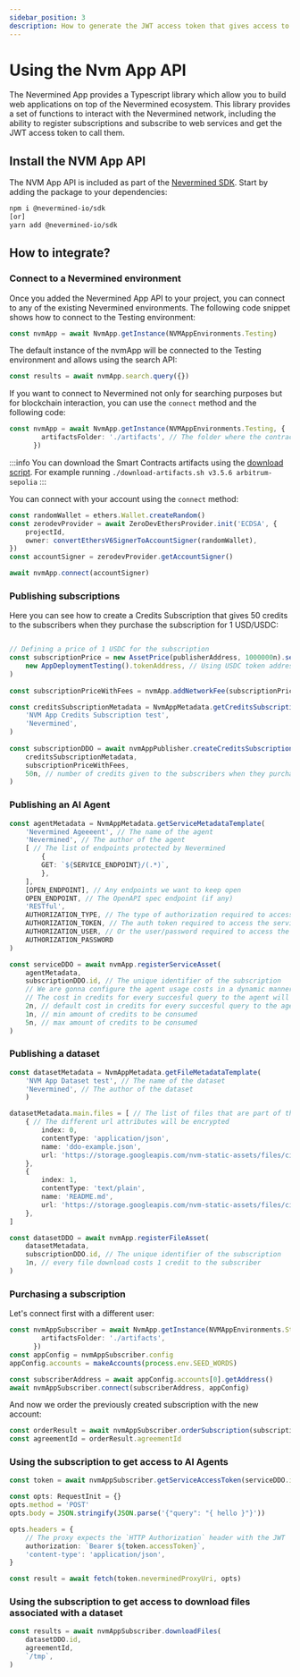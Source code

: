 ```yaml
---
sidebar_position: 3
description: How to generate the JWT access token that gives access to a web service
---
```


# Using the Nvm App API

The Nevermined App provides a Typescript library which allow you to build web applications on top of the Nevermined ecosystem. This library provides a set of functions to interact with the Nevermined network, including the ability to register subscriptions and subscribe to web services and get the JWT access token to call them.

## Install the NVM App API

The NVM App API is included as part of the [Nevermined SDK](https://www.npmjs.com/package/@nevermined-io/sdk). Start by adding the package to your dependencies:

```bash
npm i @nevermined-io/sdk
[or]
yarn add @nevermined-io/sdk
```

## How to integrate?

### Connect to a Nevermined environment

Once you added the Nevermined App API to your project, you can connect to any of the existing Nevermined environments. The following code snippet shows how to connect to the Testing environment:

```typescript
const nvmApp = await NvmApp.getInstance(NVMAppEnvironments.Testing)
```

The default instance of the nvmApp will be connected to the Testing environment and allows using the search API:

```typescript
const results = await nvmApp.search.query({})
```

If you want to connect to Nevermined not only for searching purposes but for blockchain interaction, you can use the `connect` method and the following code:

```typescript
const nvmApp = await NvmApp.getInstance(NVMAppEnvironments.Testing, {
        artifactsFolder: './artifacts', // The folder where the contracts artifacts are stored
      })
```

:::info
You can download the Smart Contracts artifacts using the [download script](https://github.com/nevermined-io/sdk-js/blob/main/scripts/download-artifacts.sh). For example running `./download-artifacts.sh v3.5.6 arbitrum-sepolia`
:::

You can connect with your account using the `connect` method:

```typescript
const randomWallet = ethers.Wallet.createRandom()
const zerodevProvider = await ZeroDevEthersProvider.init('ECDSA', {
    projectId,
    owner: convertEthersV6SignerToAccountSigner(randomWallet),
})
const accountSigner = zerodevProvider.getAccountSigner()

await nvmApp.connect(accountSigner)
```

### Publishing subscriptions

Here you can see how to create a Credits Subscription that gives 50 credits to the subscribers when they purchase the subscription for 1 USD/USDC:

```typescript

// Defining a price of 1 USDC for the subscription
const subscriptionPrice = new AssetPrice(publisherAddress, 1000000n).setTokenAddress(
    new AppDeploymentTesting().tokenAddress, // Using USDC token address
)
    
const subscriptionPriceWithFees = nvmApp.addNetworkFee(subscriptionPrice)

const creditsSubscriptionMetadata = NvmAppMetadata.getCreditsSubscriptionMetadataTemplate(
    'NVM App Credits Subscription test',
    'Nevermined',
)
    
const subscriptionDDO = await nvmAppPublisher.createCreditsSubscription(
    creditsSubscriptionMetadata,
    subscriptionPriceWithFees,
    50n, // number of credits given to the subscribers when they purchase the subscription
)
```

### Publishing an AI Agent

```typescript
const agentMetadata = NvmAppMetadata.getServiceMetadataTemplate(
    'Nevermined Ageeeent', // The name of the agent
    'Nevermined', // The author of the agent
    [ // The list of endpoints protected by Nevermined
        {
        GET: `${SERVICE_ENDPOINT}/(.*)`,
        },
    ],
    [OPEN_ENDPOINT], // Any endpoints we want to keep open
    OPEN_ENDPOINT, // The OpenAPI spec endpoint (if any)
    'RESTful',
    AUTHORIZATION_TYPE, // The type of authorization required to access the service: 'none', 'basic' or 'oauth'
    AUTHORIZATION_TOKEN, // The auth token required to access the service (if any)
    AUTHORIZATION_USER, // Or the user/password required to access the service (if any)
    AUTHORIZATION_PASSWORD    
)

const serviceDDO = await nvmApp.registerServiceAsset(
    agentMetadata,
    subscriptionDDO.id, // The unique identifier of the subscription
    // We are gonna configure the agent usage costs in a dynamic manner:
    // The cost in credits for every succesful query to the agent will be between 1 and 5 credits being 2 credits the default cost
    2n, // default cost in credits for every succesful query to the agent
    1n, // min amount of credits to be consumed
    5n, // max amount of credits to be consumed
)
```

### Publishing a dataset

```typescript
const datasetMetadata = NvmAppMetadata.getFileMetadataTemplate(
    'NVM App Dataset test', // The name of the dataset
    'Nevermined', // The author of the dataset
    )

datasetMetadata.main.files = [ // The list of files that are part of the asset
    { // The different url attributes will be encrypted
        index: 0,
        contentType: 'application/json',
        name: 'ddo-example.json',
        url: 'https://storage.googleapis.com/nvm-static-assets/files/ci/ddo-example.json',
    },
    {
        index: 1,
        contentType: 'text/plain',
        name: 'README.md',
        url: 'https://storage.googleapis.com/nvm-static-assets/files/ci/README.md',
    },
]

const datasetDDO = await nvmApp.registerFileAsset(
    datasetMetadata,
    subscriptionDDO.id, // The unique identifier of the subscription
    1n, // every file download costs 1 credit to the subscriber
)

```

### Purchasing a subscription

Let's connect first with a different user:

```typescript
const nvmAppSubscriber = await NvmApp.getInstance(NVMAppEnvironments.Staging, {
        artifactsFolder: './artifacts',
      })
const appConfig = nvmAppSubscriber.config
appConfig.accounts = makeAccounts(process.env.SEED_WORDS)

const subscriberAddress = await appConfig.accounts[0].getAddress()
await nvmAppSubscriber.connect(subscriberAddress, appConfig)
```

And now we order the previously created subscription with the new account:

```typescript
const orderResult = await nvmAppSubscriber.orderSubscription(subscriptionDDO.id)
const agreementId = orderResult.agreementId
```

### Using the subscription to get access to AI Agents

```typescript
const token = await nvmAppSubscriber.getServiceAccessToken(serviceDDO.id)

const opts: RequestInit = {}
opts.method = 'POST'
opts.body = JSON.stringify(JSON.parse('{"query": "{ hello }"}'))

opts.headers = {
    // The proxy expects the `HTTP Authorization` header with the JWT
    authorization: `Bearer ${token.accessToken}`,
    'content-type': 'application/json',
}

const result = await fetch(token.neverminedProxyUri, opts)
```

### Using the subscription to get access to download files associated with a dataset

```typescript
const results = await nvmAppSubscriber.downloadFiles(
    datasetDDO.id,
    agreementId,
    `/tmp`,
)

```
